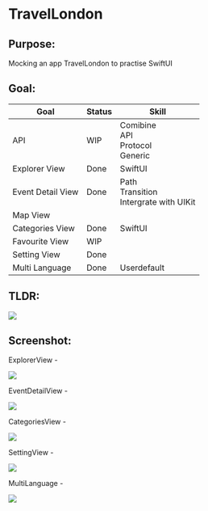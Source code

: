 # TravelLondon

## Purpose: 

Mocking an app TravelLondon to practise SwiftUI

## Goal:

| Goal               | Status      | Skill
| ------------------ | ----------- |----------- |
| API | WIP | Comibine <br> API <br> Protocol <br> Generic
| Explorer View | Done | SwiftUI
| Event Detail View | Done | Path <br> Transition <br> Intergrate with UIKit
| Map View | |
| Categories View | Done | SwiftUI
| Favourite View | WIP |
| Setting View | Done |
| Multi Language | Done | Userdefault

## TLDR:

![](xcuitest.gif)

## Screenshot:

ExplorerView - 

![](explorerview.png)

EventDetailView -

![](eventdetailview.png)

CategoriesView - 

![](categories.png)

SettingView -

![](settingview.png)

MultiLanguage -

![](multilanguage.png)
